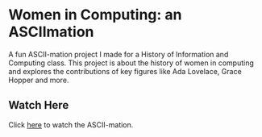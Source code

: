 # Women in Computing: an ASCIImation

A fun ASCII-mation project I made for a History of Information and Computing class. This project is about the history of women in computing and explores the contributions of key figures like Ada Lovelace, Grace Hopper and more.
## Watch Here

Click [here](https://harikakondur.github.io/computing-asciimation/) to watch the ASCII-mation.
